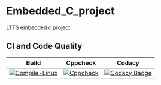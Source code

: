 # Embedded_C_project
LTTS embedded c project
## CI and Code Quality

|Build|Cppcheck|Codacy|
|:--:|:--:|:--:|
|[![Compile-Linux](https://github.com/tarang1808/EmCPractice/actions/workflows/compile.yml/badge.svg)](https://github.com/260007/Embedded_C_project/actions/workflows/compile.yml)|[![Cppcheck](https://github.com/260007/Embedded_C_project/actions/workflows/CodeQuality.yml/badge.svg)](https://github.com/260007/Embedded_C_project/actions/workflows/CodeQuality.yml)|[![Codacy Badge](https://app.codacy.com/project/badge/Grade/01a94203ace64bc99a28fc4fb467e05a)](https://www.codacy.com/gh/rmjha99/Embedded_C/dashboard?utm_source=github.com&amp;utm_medium=referral&amp;utm_content=rmjha99/Embedded_C&amp;utm_campaign=Badge_Grade)|
